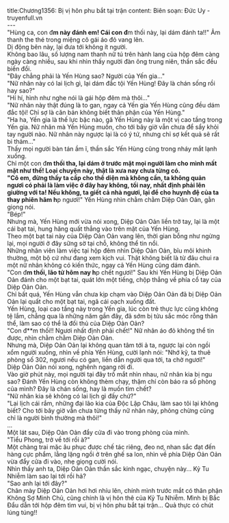 title:Chương1356: Bị vị hôn phu bắt tại trận
content:
Biên soạn: Đức Uy - truyenfull.vn<br>---<br>"Hùng ca, con đ**m này đánh em! Cái con đ**m thối này, lại dám đánh ta!!" Âm thanh the thé trong miệng cô gái áo đỏ vang lên.<br>Dị động bên này, lại đưa tới không ít người.<br>Không bao lâu, số lượng nam thanh nữ tú trên hành lang của hộp đêm càng ngày càng nhiều, sau khi nhìn thấy người đàn ông trung niên, thần sắc đều biến đổi.<br>"Đây chẳng phải là Yến Hùng sao? Người của Yến gia..."<br>"Nữ nhân này có lai lịch gì, lại dám đắc tội Yến Hùng! Đây là chán sống rồi hay sao?"<br>"Hí hí, hình như nghe nói là gái hộp đêm mà thôi..."<br>"Nữ nhân này thật đúng là to gan, ngay cả Yến gia Yến Hùng cũng đều dám đắc tội! Chỉ sợ là căn bản không biết thân phận của Yến Hùng."<br>"Ha ha, Yến gia là thế lực bậc nào, gã Yến Hùng này là một vị cao tầng trong Yến gia. Nữ nhân mà Yến Hùng muốn, cho tới bây giờ vẫn chưa để sẩy khỏi tay người nào. Nữ nhân này ngược lại là có ý tứ, nhưng chỉ sợ kết quả sẽ rất bi thảm..."<br>Thấy mọi người bàn tán ầm ĩ, thần sắc Yến Hùng cũng trong nháy mắt lạnh xuống.<br>Chỉ một con đ**m thối tha, lại dám ở trước mặt mọi người làm cho mình mất mặt như thế! Loại chuyện này, thật là xưa nay chưa từng có.<br>"Cô em, đừng thấy ta cấp cho thể diện mà không cần, ta không quản ngươi có phải là làm việc ở đây hay không, tối nay, nhất định phải lên giường với ta! Nếu không, ta giết cả nhà ngươi, lại để cho huynh đệ của ta thay phiên hãm h**p ngươi!" Yến Hùng nhìn chằm chằm Diệp Oản Oản, gằn giọng nói.<br>"Bép!"<br>Nhưng mà, Yến Hùng mới vừa nói xong, Diệp Oản Oản liền trở tay, lại là một cái bạt tai, hung hăng quất thẳng vào trên mặt của Yến Hùng.<br>Theo một bạt tai này của Diệp Oản Oản vang lên, thời gian bỗng như ngừng lại, mọi người ở đây sững sờ tại chỗ, không thể tin nổi.<br>Những nhân viên làm việc tại hộp đêm nhìn Diệp Oản Oản, bĩu môi khinh thường, một bộ cứ như đang xem kịch vui. Thật không biết là từ đâu chui ra một nữ nhân không có kiến thức, ngay cả Yến Hùng cũng dám đánh.<br>"Con đ**m thối, lão tử hôm nay h**p chết ngươi!" Sau khi Yến Hùng bị Diệp Oản Oản đánh cho một bạt tai, quát lớn một tiếng, chộp thẳng về phía cổ tay của Diệp Oản Oản.<br>Chỉ bất quá, Yến Hùng vẫn chưa kịp chạm vào Diệp Oản Oản đã bị Diệp Oản Oản lại quất cho một bạt tai, ngã cái oạch xuống đất.<br>Yến Hùng, loại cao tầng này trong Yến gia, lúc còn trẻ thực lực cũng không tệ lắm, chẳng qua là những năm gần đây, đã sớm bị tửu sắc móc rỗng thân thể, làm sao có thể là đối thủ của Diệp Oản Oản?<br>"Con đ**m thối!! Ngươi nhất định phải chết!" Nữ nhân áo đỏ không thể tin được, nhìn chằm chằm Diệp Oản Oản.<br>Nhưng mà, Diệp Oản Oản lại không quan tâm tới ả ta, ngược lại còn ngồi xổm người xuống, nhìn về phía Yến Hùng, cười lạnh nói: "Nhớ kỹ, ta thuê phòng số 302, ngươi nếu có gan, liền dẫn người qua tới, ta chờ ngươi!"<br>Diệp Oản Oản nói xong, nghênh ngang rời đi.<br>Vào giờ phút này, mọi người tại đây trố mắt nhìn nhau, nữ nhân kia bị ngu sao? Đánh Yến Hùng còn không thèm chạy, thậm chí còn báo ra số phòng của mình? Đây là chán sống, hay là muốn tìm chết?<br>"Nữ nhân kia sẽ không có lai lịch gì đấy chứ?"<br>"Lai lịch cái rắm, những đại lão kia của Độc Lập Châu, làm sao tôi lại không biết? Cho tới bây giờ vẫn chưa từng thấy nữ nhân này, phỏng chừng cũng chỉ là người bình thường mà thôi!"<br>...<br>Một lát sau, Diệp Oản Oản đẩy cửa đi vào trong phòng của mình.<br>"Tiểu Phong, trở về tới rồi à?"<br>Một chàng trai mặc âu phục được chế tác riêng, đeo nơ, nhan sắc đạt đến hàng cực phẩm, lẳng lặng ngồi ở trên ghế sa lon, nhìn về phía Diệp Oản Oản vừa đẩy cửa đi vào, nhẹ giọng cười nói.<br>Nhìn thấy anh ta, Diệp Oản Oản thần sắc kinh ngạc, chuyện này... Kỷ Tu Nhiễm làm sao lại tới rồi hả?<br>"Sao anh lại tới đây?"<br>Chân mày Diệp Oản Oản hơi hơi nhíu lên, chính mình trước mắt có thân phận Không Sợ Minh Chủ, cũng chính là vị hôn thê của Kỷ Tu Nhiễm. Mình bị Bắc Đẩu dẫn tới hộp đêm tìm vui, bị vị hôn phu bắt tại trận… Quả thực có chút lúng túng!!